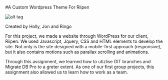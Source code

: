 #A Custom Wordpress Theme For Riipen

![alt tag](https://i.gyazo.com/f9685e9393245334a78a95b9741e9c48.png)

Created by Holly, Jon and Ringo

For this project, we made a website through WordPress for our client, Riipen. We used Javascript, Jquery, CSS and HTML elements to develop the site. Not only is the site designed with a mobile-first approach (responsive), but it also contains motions such as parallax scrolling and animations.

Through this assignment, we learned how to utizlise GIT branches and Migrate DB Pro to a greter extent. As one of our first group projects, this assignment also allowed us to learn how to work as a team.
